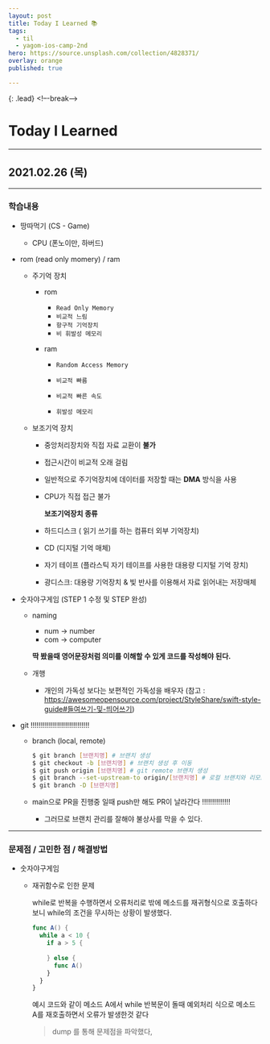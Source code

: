 ```yaml
---
layout: post
title: Today I Learned 📚
tags:
  - til
  - yagom-ios-camp-2nd
hero: https://source.unsplash.com/collection/4828371/
overlay: orange
published: true

---
```


{: .lead}
<!–-break-–>

# Today I Learned

---

## 2021.02.26 (목)

---

### 학습내용

- 땅따먹기 (CS - Game)

  + CPU (폰노이만, 하버드)

- rom (read only momery) / ram 

  - 주기억 장치

    - rom

      - `Read Only Memory`
      - `비교적 느림`
      - `항구적 기억장치`
      - `비 휘발성 메모리`

    - ram

      - `Random Access Memory`

      - `비교적 빠름`

      - `비교적 빠른 속도`

      -  `휘발성 메모리`

        

  - 보조기억 장치

    - 중앙처리장치와 직접 자료 교환이 **불가**

    -  접근시간이 비교적 오래 걸림

    - 일반적으로 주기억장치에 데이터를 저장할 때는 **DMA** 방식을 사용

    - CPU가 직접 접근 불가

      

      **보조기억장치 종류**

    - 하드디스크 ( 읽기 쓰기를 하는 컴퓨터 외부 기억장치)

    - CD (디지털 기억 매체)

    - 자기 테이프 (플라스틱 자기 테이프를 사용한 대용량 디지털 기억 장치)

    - 광디스크: 대용량 기억장치 & 빛 반사를 이용해서 자료 읽어내는 저장매체

      

- 숫자야구게임 (STEP 1 수정 및 STEP 완성)

  - naming

    - num -> number
    - com -> computer

    **딱 봤을때 영어문장처럼 의미를 이해할 수 있게 코드를 작성해야 된다.**

  - 개행 

    - 개인의 가독성 보다는 보편적인 가독성을 배우자 (참고 : https://awesomeopensource.com/project/StyleShare/swift-style-guide#들여쓰기-및-띄어쓰기)

      

- git !!!!!!!!!!!!!!!!!!!!!!!!!!!!!

  - branch (local, remote)

    ```sh
    $ git branch [브랜치명] # 브랜치 생성
    $ git checkout -b [브랜치명] # 브랜치 생성 후 이동
    $ git push origin [브랜치명] # git remote 브랜치 생성
    $ git branch --set-upstream-to origin/[브랜치명] # 로컬 브랜치와 리모트 브랜치 연동
    $ git branch -D [브랜치명]
    ```

    

  - main으로 PR을 진행중 일때 push만 해도 PR이 날라간다 !!!!!!!!!!!!!!

    + 그러므로 브랜치 관리를 잘해야 불상사를 막을 수 있다.

---

### 문제점 / 고민한 점 / 해결방법

- 숫자야구게임 

  - 재귀함수로 인한 문제

    while로 반복을 수행하면서 오류처리로 밖에 메소드를 재귀형식으로 호출하다보니 while의 조건을 무시하는 상황이 발생했다.

    ```swift
    func A() {
      while a < 10 {
        if a > 5 {
          
        } else {
          func A()
        }
      }
    }
    ```

    예시 코드와 같이 메소드 A에서 while 반복문이 돌때 예외처리 식으로 메소드 A를 재호출하면서 오류가 발생한것 같다 

    > dump 를 통해 문제점을 파악했다,




